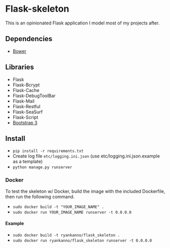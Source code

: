 # Flask-skeleton

This is an opinionated Flask application I model most of my projects after.

## Dependencies

* [Bower](http://bower.io)

## Libraries

* Flask
* Flask-Bcrypt
* Flask-Cache
* Flask-DebugToolBar
* Flask-Mail
* Flask-Restful
* Flask-SeaSurf
* Flask-Script
* [Bootstrap 3](http://getbootstrap)

## Install

* `pip install -r requirements.txt`
* Create log file `etc/logging.ini.json` (use etc/logging.ini.json.example as a template)
* `python manage.py runserver`

### Docker

To test the skeleton w/ Docker, build the image with the included Dockerfile,
then run the following command.

* `sudo docker build -t "YOUR_IMAGE_NAME" .`
* `sudo docker run YOUR_IMAGE_NAME runserver -t 0.0.0.0`

#### Example

* `sudo docker build -t ryankanno/flask_skeleton .`
* `sudo docker run ryankanno/flask_skeleton runserver -t 0.0.0.0`
